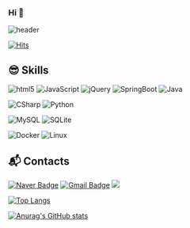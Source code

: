 ### Hi 👋

<!--
**kkung-He/kkung-He** is a ✨ _special_ ✨ repository because its `README.md` (this file) appears on your GitHub profile.

Here are some ideas to get you started:

- 🔭 I’m currently working on ...
- 🌱 I’m currently learning ...
- 👯 I’m looking to collaborate on ...
- 🤔 I’m looking for help with ...
- 💬 Ask me about ...
- 📫 How to reach me: ...
- 😄 Pronouns: ...
- ⚡ Fun fact: ...
-->

![header](https://capsule-render.vercel.app/api?type=waving&color=404254&height=180&section=header&text=kkung-He&fontColor=ffffff&fontSize=42&desc=Kwon%20hyo-eun&descSize=20&animation=fadeIn)

[![Hits](https://hits.seeyoufarm.com/api/count/incr/badge.svg?url=https%3A%2F%2Fgithub.com%2Fsudole%2Fhit-counter&count_bg=%233795EA&title_bg=%23777171&icon=&icon_color=%23E7E7E7&title=hits&edge_flat=false)](https://hits.seeyoufarm.com)

## 😎 Skills
![html5](https://img.shields.io/badge/css3-1572B6?style=flat-square&logo=css3&logoColor=white) ![JavaScript](https://img.shields.io/badge/JavaScript-F7DF1E?style=flat-square&logo=javascript&logoColor=black) ![jQuery](https://img.shields.io/badge/Node.js-339933?style=flat-square&logo=nodedotjs&logoColor=white)
![SpringBoot](https://img.shields.io/badge/SpringBoot-6DB33F?style=flat-square&logo=springboot&logoColor=white) ![Java](https://img.shields.io/badge/Java-007396?style=flat-square&logo=java&logoColor=white) 

![CSharp](https://img.shields.io/badge/C++-00599C?style=flat-square&logo=cplusplus&logoColor=white) ![Python](https://img.shields.io/badge/Python-3776AB?style=flat-square&logo=python&logoColor=white)

![MySQL](https://img.shields.io/badge/MariaDB-003545?style=flat-square&logo=mariadb&logoColor=white) ![SQLite](https://img.shields.io/badge/SQLite-003B57?style=flat-square&logo=sqlite&logoColor=white)

![Docker](https://img.shields.io/badge/Kubernetes-326CE5?style=flat-square&logo=kubernetes&logoColor=white) ![Linux](https://img.shields.io/badge/Linux-FCC624?style=flat-square&logo=linux&logoColor=black)

## 📬 Contacts
[![Naver Badge](https://img.shields.io/badge/Naver-03C75A?style-flat-square&logo=Naver&logoColor=white&link=mailto:kkunghe.d@gmail.com)](mailto:kkunghe.d@gmail.com) [![Gmail Badge](https://img.shields.io/badge/Gmail-d14836?style-flat-square&logo=Gmail&logoColor=white&link=mailto:resqpa79@gmail.com)](mailto:resqpa79@gmail.com) <a target="_blank" href="https://sudole.tistory.com/"><img src="https://img.shields.io/badge/Tech blog-404254?style=flat-square&logo=Devpost&logoColor=white&link=https://sudole.tistory.com/"/>


[![Top Langs](https://github-readme-stats.vercel.app/api/top-langs/?username=sudole&layout=compact&theme=dracula)](https://github.com/anuraghazra/github-readme-stats)

[![Anurag's GitHub stats](https://github-readme-stats.vercel.app/api?username=sudole&theme=dracula)](https://github.com/anuraghazra/github-readme-stats)
